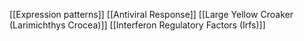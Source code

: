[[Expression patterns]]
[[Antiviral Response]]
[[Large Yellow Croaker (Larimichthys Crocea)]]
[[Interferon Regulatory Factors (Irfs)]]
